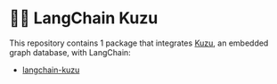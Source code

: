 # 🦜️🔗 LangChain Kuzu

This repository contains 1 package that integrates [Kuzu](https://kuzudb.com/), an embedded graph database, with LangChain:

- [langchain-kuzu](https://pypi.org/project/langchain-kuzu/)
